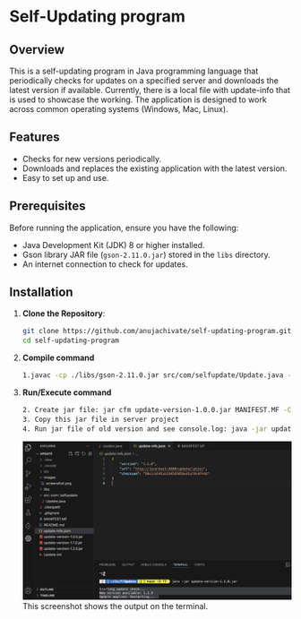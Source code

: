 # Self-Updating program

## Overview

This is a self-updating program in Java programming language that periodically checks for updates on a specified server and downloads the latest version if available. Currently, there is a local file with update-info that is used to showcase the working.
The application is designed to work across common operating systems (Windows, Mac, Linux).

## Features

-   Checks for new versions periodically.
-   Downloads and replaces the existing application with the latest version.
-   Easy to set up and use.

## Prerequisites

Before running the application, ensure you have the following:

-   Java Development Kit (JDK) 8 or higher installed.
-   Gson library JAR file (`gson-2.11.0.jar`) stored in the `libs` directory.
-   An internet connection to check for updates.

## Installation

1. **Clone the Repository**:

    ```bash
    git clone https://github.com/anujachivate/self-updating-program.git
    cd self-updating-program
    ```

2. **Compile command**
    ```bash
    1.javac -cp ./libs/gson-2.11.0.jar src/com/selfupdate/Update.java -d ./bin
    ```
3. **Run/Execute command**
    ```bash
    2. Create jar file: jar cfm update-version-1.0.0.jar MANIFEST.MF -C bin .
    3. Copy this jar file in server project
    4. Run jar file of old version and see console.log: java -jar update-version-1.1.0.jar
    ```
    ![Application Screenshot](images/screenshot.png)
    This screenshot shows the output on the terminal.
